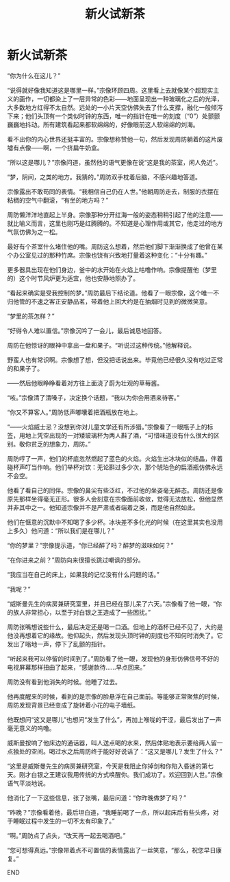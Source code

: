 ﻿---
title: 新火试新茶
fandom: K
characters: 宗像礼司/周防尊
rating: General
excerpt: |
  “你为什么在这儿？”

  “说得就好像我知道这是哪里一样。”

notes: 给菇菇的生贺！标题与正文内容无关（。
---

# 新火试新茶



“你为什么在这儿？”

“说得就好像我知道这是哪里一样。”宗像环顾四周。这里看上去就像某个超现实主义的画作，一切都染上了一层异常的色彩——地面呈现出一种玻璃化之后的光泽，大多数地方红得不太自然。远处的一小片天空仿佛失去了什么支撑，融化一般倾泻下来；他们头顶有一个类似时钟的东西，唯一的指针在唯一的刻度（“0”）处颤颤巍巍地抖动。所有建筑看起来都软绵绵的，好像眼前这人软绵绵的刘海。

看不出你的内心世界还挺丰富的。宗像想称赞他一句，然后发现周防躺着的这片废墟有点像——啊，一个挤扁牛奶盒。

“所以这是哪儿？”宗像问道，虽然他的语气更像在说“这是我的茶室，闲人免近”。

“梦，阴间，之类的地方。我猜的。”周防双手枕着后脑，不感兴趣地答道。

宗像露出不敢苟同的表情。“我相信自己仍在人世。”他朝周防走去，制服的衣摆在粘稠的空气中翻滚，“有坐的地方吗？”

周防懒洋洋地直起上半身。宗像那种分开红海一般的姿态稍稍引起了他的注意——就比喻义而言，这里也刚巧是红腾腾的。不知道是心理作用或其它，他走过的地方气氛仿佛为之一松。

最好有个茶室什么堵住他的嘴。周防这么想着，然后他们脚下渐渐换成了他曾在某个办公室见过的那种竹席。宗像也饶有兴致地打量着这种变化：“十分有趣。”

更多器具出现在他们身边，釜中的水开始在火焰上咕噜作响。宗像提醒他（梦里的）这个时节风炉更为适宜，他也安静地照办了。

“看起来确实是受我控制的梦。”周防最后下结论道。他看了一眼宗像，这个唯一不归他管的不速之客正安静品茗，带着他上回大约是在抽烟时见到的微微笑意。

“梦里的茶怎样？”

“好得令人难以置信。”宗像沉吟了一会儿，最后诚恳地回答。

周防在他惊讶的眼神中拿出一盘和果子。“听说过这种传统。”他解释说。

野蛮人也有常识啊。宗像想了想，但没把话说出来。毕竟他已经很久没有吃过正常的和果子了。

——然后他眼睁睁看着对方往上面浇了蔚为壮观的草莓酱。

“咳。”宗像清了清嗓子，决定换个话题，“我以为你会用酒来待客。”

“你又不算客人。”周防低声嘟囔着把酒瓶放在地上。

“——火焰威士忌？没想到你对儿童文学还有所涉猎。”宗像看了一眼瓶子上的标签，用地上凭空出现的一对矮玻璃杯为两人斟了酒，“可惜味道没有什么很大的区别。敬你贫乏的想象力，周防。”

周防哼了一声，他们的杯底忽然燃起了蓝色的火焰。火焰生出冰块似的结晶，伴着碰杯声叮当作响。他们举杯对饮：无论斟过多少次，那个琥珀色的扁酒瓶仿佛永远不会空。

他看了看自己的同伴。宗像的鼻尖有些泛红，不过他的坐姿毫无醉态。周防还是像原先那样坐得毫无正形。很多人会刻意在宗像面前收敛，觉得无法放松，但他显然并非其中之一。他知道宗像并不是严肃或者端着之类，而是他自然如此。

他们在惬意的沉默中不知喝了多少杯。冰块差不多化光的时候（在这里其实也没用上多久）他问道：“所以我们是在哪儿？”

“你的梦里？”宗像提示道，“你已经醉了吗？醉梦的滋味如何？”

“在你进来之前？”周防向来很擅长跳过嘲讽的部分。

“我应当在自己的床上，如果我的记忆没有什么问题的话。”

“我呢？”

“威斯曼先生的病房兼研究室里，并且已经在那儿呆了六天。”宗像看了他一眼，“你的族人非常担心，以至于对白银之王造成了一些困扰。”

周防张嘴想说些什么，最后决定还是喝一口酒。但地上的酒杯已经不见了，大约是他没再想着它的缘故。他仰起头，然后发现头顶时钟的刻度也不知何时消失了。它发出了嗡地一声，停下了乱颤的指针。

“听起来我可以停留的时间到了。”周防看了他一眼，发现他的身形仿佛信号不好的电视屏幕那样扭曲了起来，“感谢款待……早点回来。”

周防没有看到他消失的时候。他睡了过去。

他再度醒来的时候，看到的是宗像的脸悬浮在自己面前。等能够正常聚焦的时候，周防发现背景已经变成了旋转着小花的电子墙纸。

他既想问“这又是哪儿”也想问“发生了什么”，再加上喉咙的干涩，最后发出了一声毫无意义的呜噜。

威斯曼按响了他床边的通话器，叫人送点喝的水来，然后体贴地表示要给两人留一点独处的空间。喝过水之后周防终于能好好说话了：“这又是哪儿？发生了什么？”

“这里是威斯曼先生的病房兼研究室，今天是我阻止你掉剑和你陷入昏迷的第七天。刚才白银之王建议我用传统的方式唤醒你。我们成功了。欢迎回到人世。”宗像语气平淡地说。

他消化了一下这些信息，张了张嘴，最后问道：“你昨晚做梦了吗？”

“昨晚？”宗像看着他，最后坦白道，“我睡前喝了一点，所以起床后有些头疼，对于睡眠过程中发生的一切不太有印象了。”

“啊。”周防点了点头，“改天再一起去喝酒吧。”

“您可想得真远。”宗像带着点不可置信的表情露出了一丝笑意，“那么，祝您早日康复。”



END
